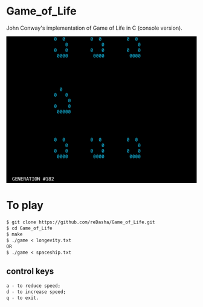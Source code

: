 # Game_of_Life
John Conway's implementation of Game of Life in C (console version).

![Image alt](https://github.com/reDasha/Game_of_Life/raw/main/screen.png)

# To play
```
$ git clone https://github.com/reDasha/Game_of_Life.git
$ cd Game_of_Life
$ make
$ ./game < longevity.txt
OR
$ ./game < spaceship.txt
```

## control keys
```
a - to reduce speed;
d - to increase speed;
q - to exit.
```
